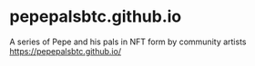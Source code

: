 # pepepalsbtc.github.io
A series of Pepe and his pals in NFT form by community artists
https://pepepalsbtc.github.io/
